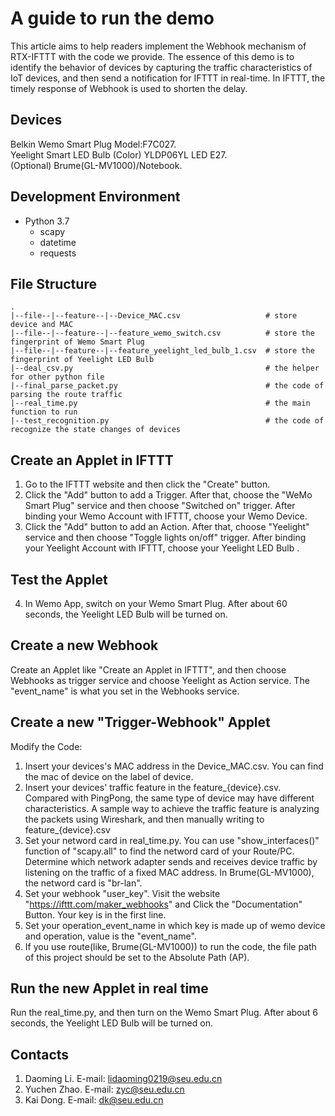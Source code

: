 # A  guide to run the demo
This article aims to help readers implement the Webhook mechanism of RTX-IFTTT with the code we provide. The essence of this demo is to identify the behavior of devices by capturing the traffic characteristics of IoT devices, and then send a notification for IFTTT in real-time. In IFTTT, the timely response of Webhook is used to shorten the delay.
##  Devices 
Belkin Wemo Smart Plug Model:F7C027.  
Yeelight Smart LED Bulb (Color) YLDP06YL LED E27.  
(Optional) Brume(GL-MV1000)/Notebook.  
## Development Environment
+ Python 3.7
    - scapy  
    - datetime  
    - requests  

## File Structure
```
.  
|--file--|--feature--|--Device_MAC.csv                   # store device and MAC
|--file--|--feature--|--feature_wemo_switch.csv          # store the fingerprint of Wemo Smart Plug
|--file--|--feature--|--feature_yeelight_led_bulb_1.csv  # store the fingerprint of Yeelight LED Bulb
|--deal_csv.py                                           # the helper for other python file
|--final_parse_packet.py                                 # the code of parsing the route traffic
|--real_time.py                                          # the main function to run 
|--test_recognition.py                                   # the code of recognize the state changes of devices
```


## Create an Applet in IFTTT
1. Go to the IFTTT website and then click the "Create" button.
2. Click the "Add" button to add a Trigger. After that, choose the "WeMo Smart Plug" service and then choose "Switched on" trigger.  After binding your Wemo Account with IFTTT, choose your Wemo Device.
3. Click the "Add" button to add an Action. After that, choose "Yeelight" service and then choose "Toggle lights on/off" trigger. After binding your Yeelight Account with IFTTT, choose your Yeelight LED Bulb .
## Test the Applet
4. In Wemo App, switch on your Wemo  Smart Plug. After about 60 seconds, the Yeelight LED Bulb will be turned on.

## Create a new Webhook
 Create an  Applet like "Create an Applet in IFTTT", and then choose Webhooks as trigger service and choose Yeelight as Action service. The "event_name" is what you set in the Webhooks service.
## Create a new "Trigger-Webhook" Applet
 Modify the Code:
  1. Insert your devices's MAC address in the Device_MAC.csv. You can find the mac of device on the label of device.
  2. Insert your devices' traffic feature in the feature_{device}.csv. Compared with PingPong, the same type of device may have different characteristics. A sample way to achieve the traffic feature is analyzing the packets using Wireshark, and then manually writing to feature_{device}.csv
  3. Set your netword card in real_time.py. You can use "show_interfaces()" function of "scapy.all" to find the netword card of your Route/PC. Determine which network adapter sends and receives device traffic by listening on the traffic of a fixed MAC address. In Brume(GL-MV1000), the netword card is "br-lan".
  4. Set your webhook "user_key". Visit the website "https://ifttt.com/maker_webhooks" and Click the "Documentation" Button. Your key is in the first line.
  5. Set your operation_event_name in which key is made up of wemo device and operation, value is the "event_name".
  6. If you use route(like, Brume(GL-MV1000)) to run the code, the file path of this project should be set to the Absolute Path (AP).
## Run the new Applet in real time
 Run the real_time.py, and then turn on the Wemo Smart Plug. After about 6 seconds, the Yeelight LED Bulb will be turned on.
## Contacts 
 1. Daoming Li. E-mail: lidaoming0219@seu.edu.cn
 2. Yuchen Zhao. E-mail: zyc@seu.edu.cn  
 3. Kai Dong. E-mail: dk@seu.edu.cn


